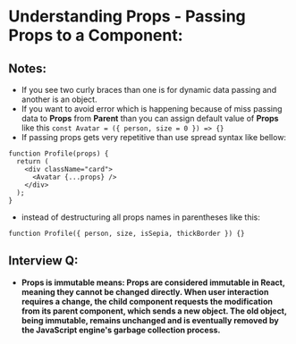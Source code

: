 # Understanding Props - Passing Props to a Component:

## Notes: 
- If you see two curly braces than one is for dynamic data passing and another is an object.
- If you want to avoid error which is happening because of miss passing data to **Props** from **Parent** than you can assign default value of **Props** like this `const Avatar = ({ person, size = 0 }) => {}`
- If passing props gets very repetitive than use spread syntax like bellow:
```
function Profile(props) {
  return (
    <div className="card">
      <Avatar {...props} />
    </div>
  );
}
```
- instead of destructuring all props names in parentheses like this:
```
function Profile({ person, size, isSepia, thickBorder }) {}
```

## Interview Q:

- **Props is immutable means: Props are considered immutable in React, meaning they cannot be changed directly. When user interaction requires a change, the child component requests the modification from its parent component, which sends a new object. The old object, being immutable, remains unchanged and is eventually removed by the JavaScript engine's garbage collection process.**
